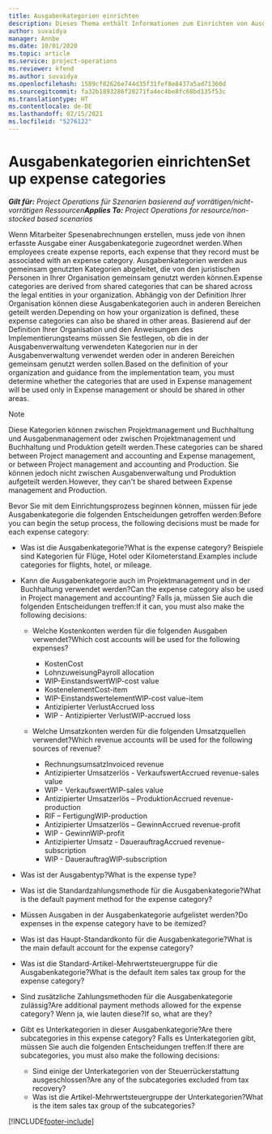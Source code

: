 ```yaml
---
title: Ausgabenkategorien einrichten
description: Dieses Thema enthält Informationen zum Einrichten von Ausgabenkategorien und freigegebenen Kategorien für Spesenabrechnungen.
author: suvaidya
manager: Annbe
ms.date: 10/01/2020
ms.topic: article
ms.service: project-operations
ms.reviewer: kfend
ms.author: suvaidya
ms.openlocfilehash: 1589cf82626e744d35f31fef8e8437a5ad71360d
ms.sourcegitcommit: fa32b1893286f20271fa4ec4be8fc68bd135f53c
ms.translationtype: HT
ms.contentlocale: de-DE
ms.lasthandoff: 02/15/2021
ms.locfileid: "5276122"
---
```

# <a name="set-up-expense-categories"></a><span data-ttu-id="6ce56-103">Ausgabenkategorien einrichten</span><span class="sxs-lookup"><span data-stu-id="6ce56-103">Set up expense categories</span></span>

<span data-ttu-id="6ce56-104">_**Gilt für:** Project Operations für Szenarien basierend auf vorrätigen/nicht-vorrätigen Ressourcen_</span><span class="sxs-lookup"><span data-stu-id="6ce56-104">_**Applies To:** Project Operations for resource/non-stocked based scenarios_</span></span>

<span data-ttu-id="6ce56-105">Wenn Mitarbeiter Spesenabrechnungen erstellen, muss jede von ihnen erfasste Ausgabe einer Ausgabenkategorie zugeordnet werden.</span><span class="sxs-lookup"><span data-stu-id="6ce56-105">When employees create expense reports, each expense that they record must be associated with an expense category.</span></span> <span data-ttu-id="6ce56-106">Ausgabenkategorien werden aus gemeinsam genutzten Kategorien abgeleitet, die von den juristischen Personen in Ihrer Organisation gemeinsam genutzt werden können.</span><span class="sxs-lookup"><span data-stu-id="6ce56-106">Expense categories are derived from shared categories that can be shared across the legal entities in your organization.</span></span> <span data-ttu-id="6ce56-107">Abhängig von der Definition Ihrer Organisation können diese Ausgabenkategorien auch in anderen Bereichen geteilt werden.</span><span class="sxs-lookup"><span data-stu-id="6ce56-107">Depending on how your organization is defined, these expense categories can also be shared in other areas.</span></span> <span data-ttu-id="6ce56-108">Basierend auf der Definition Ihrer Organisation und den Anweisungen des Implementierungsteams müssen Sie festlegen, ob die in der Ausgabenverwaltung verwendeten Kategorien nur in der Ausgabenverwaltung verwendet werden oder in anderen Bereichen gemeinsam genutzt werden sollen.</span><span class="sxs-lookup"><span data-stu-id="6ce56-108">Based on the definition of your organization and guidance from the implementation team, you must determine whether the categories that are used in Expense management will be used only in Expense management or should be shared in other areas.</span></span>

> [!NOTE]
> <span data-ttu-id="6ce56-109">Diese Kategorien können zwischen Projektmanagement und Buchhaltung und Ausgabenmanagement oder zwischen Projektmanagement und Buchhaltung und Produktion geteilt werden.</span><span class="sxs-lookup"><span data-stu-id="6ce56-109">These categories can be shared between Project management and accounting and Expense management, or between Project management and accounting and Production.</span></span> <span data-ttu-id="6ce56-110">Sie können jedoch nicht zwischen Ausgabenverwaltung und Produktion aufgeteilt werden.</span><span class="sxs-lookup"><span data-stu-id="6ce56-110">However, they can't be shared between Expense management and Production.</span></span>

<span data-ttu-id="6ce56-111">Bevor Sie mit dem Einrichtungsprozess beginnen können, müssen für jede Ausgabenkategorie die folgenden Entscheidungen getroffen werden:</span><span class="sxs-lookup"><span data-stu-id="6ce56-111">Before you can begin the setup process, the following decisions must be made for each expense category:</span></span>

- <span data-ttu-id="6ce56-112">Was ist die Ausgabenkategorie?</span><span class="sxs-lookup"><span data-stu-id="6ce56-112">What is the expense category?</span></span> <span data-ttu-id="6ce56-113">Beispiele sind Kategorien für Flüge, Hotel oder Kilometerstand.</span><span class="sxs-lookup"><span data-stu-id="6ce56-113">Examples include categories for flights, hotel, or mileage.</span></span>
- <span data-ttu-id="6ce56-114">Kann die Ausgabenkategorie auch im Projektmanagement und in der Buchhaltung verwendet werden?</span><span class="sxs-lookup"><span data-stu-id="6ce56-114">Can the expense category also be used in Project management and accounting?</span></span> <span data-ttu-id="6ce56-115">Falls ja, müssen Sie auch die folgenden Entscheidungen treffen:</span><span class="sxs-lookup"><span data-stu-id="6ce56-115">If it can, you must also make the following decisions:</span></span>

    - <span data-ttu-id="6ce56-116">Welche Kostenkonten werden für die folgenden Ausgaben verwendet?</span><span class="sxs-lookup"><span data-stu-id="6ce56-116">Which cost accounts will be used for the following expenses?</span></span>

        - <span data-ttu-id="6ce56-117">Kosten</span><span class="sxs-lookup"><span data-stu-id="6ce56-117">Cost</span></span>
        - <span data-ttu-id="6ce56-118">Lohnzuweisung</span><span class="sxs-lookup"><span data-stu-id="6ce56-118">Payroll allocation</span></span>
        - <span data-ttu-id="6ce56-119">WIP-Einstandswert</span><span class="sxs-lookup"><span data-stu-id="6ce56-119">WIP-cost value</span></span>
        - <span data-ttu-id="6ce56-120">Kostenelement</span><span class="sxs-lookup"><span data-stu-id="6ce56-120">Cost-item</span></span>
        - <span data-ttu-id="6ce56-121">WIP-Einstandswertelement</span><span class="sxs-lookup"><span data-stu-id="6ce56-121">WIP-cost value-item</span></span>
        - <span data-ttu-id="6ce56-122">Antizipierter Verlust</span><span class="sxs-lookup"><span data-stu-id="6ce56-122">Accrued loss</span></span>
        - <span data-ttu-id="6ce56-123">WIP - Antizipierter Verlust</span><span class="sxs-lookup"><span data-stu-id="6ce56-123">WIP-accrued loss</span></span>

    - <span data-ttu-id="6ce56-124">Welche Umsatzkonten werden für die folgenden Umsatzquellen verwendet?</span><span class="sxs-lookup"><span data-stu-id="6ce56-124">Which revenue accounts will be used for the following sources of revenue?</span></span>

        - <span data-ttu-id="6ce56-125">Rechnungsumsatz</span><span class="sxs-lookup"><span data-stu-id="6ce56-125">Invoiced revenue</span></span>
        - <span data-ttu-id="6ce56-126">Antizipierter Umsatzerlös - Verkaufswert</span><span class="sxs-lookup"><span data-stu-id="6ce56-126">Accrued revenue-sales value</span></span>
        - <span data-ttu-id="6ce56-127">WIP - Verkaufswert</span><span class="sxs-lookup"><span data-stu-id="6ce56-127">WIP-sales value</span></span>
        - <span data-ttu-id="6ce56-128">Antizipierter Umsatzerlös – Produktion</span><span class="sxs-lookup"><span data-stu-id="6ce56-128">Accrued revenue-production</span></span>
        - <span data-ttu-id="6ce56-129">RIF – Fertigung</span><span class="sxs-lookup"><span data-stu-id="6ce56-129">WIP-production</span></span>
        - <span data-ttu-id="6ce56-130">Antizipierter Umsatzerlös – Gewinn</span><span class="sxs-lookup"><span data-stu-id="6ce56-130">Accrued revenue-profit</span></span>
        - <span data-ttu-id="6ce56-131">WIP - Gewinn</span><span class="sxs-lookup"><span data-stu-id="6ce56-131">WIP-profit</span></span>
        - <span data-ttu-id="6ce56-132">Antizipierter Umsatz - Dauerauftrag</span><span class="sxs-lookup"><span data-stu-id="6ce56-132">Accrued revenue-subscription</span></span>
        - <span data-ttu-id="6ce56-133">WIP - Dauerauftrag</span><span class="sxs-lookup"><span data-stu-id="6ce56-133">WIP-subscription</span></span>

- <span data-ttu-id="6ce56-134">Was ist der Ausgabentyp?</span><span class="sxs-lookup"><span data-stu-id="6ce56-134">What is the expense type?</span></span>
- <span data-ttu-id="6ce56-135">Was ist die Standardzahlungsmethode für die Ausgabenkategorie?</span><span class="sxs-lookup"><span data-stu-id="6ce56-135">What is the default payment method for the expense category?</span></span>
- <span data-ttu-id="6ce56-136">Müssen Ausgaben in der Ausgabenkategorie aufgelistet werden?</span><span class="sxs-lookup"><span data-stu-id="6ce56-136">Do expenses in the expense category have to be itemized?</span></span>
- <span data-ttu-id="6ce56-137">Was ist das Haupt-Standardkonto für die Ausgabenkategorie?</span><span class="sxs-lookup"><span data-stu-id="6ce56-137">What is the main default account for the expense category?</span></span>
- <span data-ttu-id="6ce56-138">Was ist die Standard-Artikel-Mehrwertsteuergruppe für die Ausgabenkategorie?</span><span class="sxs-lookup"><span data-stu-id="6ce56-138">What is the default item sales tax group for the expense category?</span></span>
- <span data-ttu-id="6ce56-139">Sind zusätzliche Zahlungsmethoden für die Ausgabenkategorie zulässig?</span><span class="sxs-lookup"><span data-stu-id="6ce56-139">Are additional payment methods allowed for the expense category?</span></span> <span data-ttu-id="6ce56-140">Wenn ja, wie lauten diese?</span><span class="sxs-lookup"><span data-stu-id="6ce56-140">If so, what are they?</span></span>
- <span data-ttu-id="6ce56-141">Gibt es Unterkategorien in dieser Ausgabenkategorie?</span><span class="sxs-lookup"><span data-stu-id="6ce56-141">Are there subcategories in this expense category?</span></span> <span data-ttu-id="6ce56-142">Falls es Unterkategorien gibt, müssen Sie auch die folgenden Entscheidungen treffen:</span><span class="sxs-lookup"><span data-stu-id="6ce56-142">If there are subcategories, you must also make the following decisions:</span></span>

    - <span data-ttu-id="6ce56-143">Sind einige der Unterkategorien von der Steuerrückerstattung ausgeschlossen?</span><span class="sxs-lookup"><span data-stu-id="6ce56-143">Are any of the subcategories excluded from tax recovery?</span></span>
    - <span data-ttu-id="6ce56-144">Was ist die Artikel-Mehrwertsteuergruppe der Unterkategorien?</span><span class="sxs-lookup"><span data-stu-id="6ce56-144">What is the item sales tax group of the subcategories?</span></span>


[!INCLUDE[footer-include](../includes/footer-banner.md)]